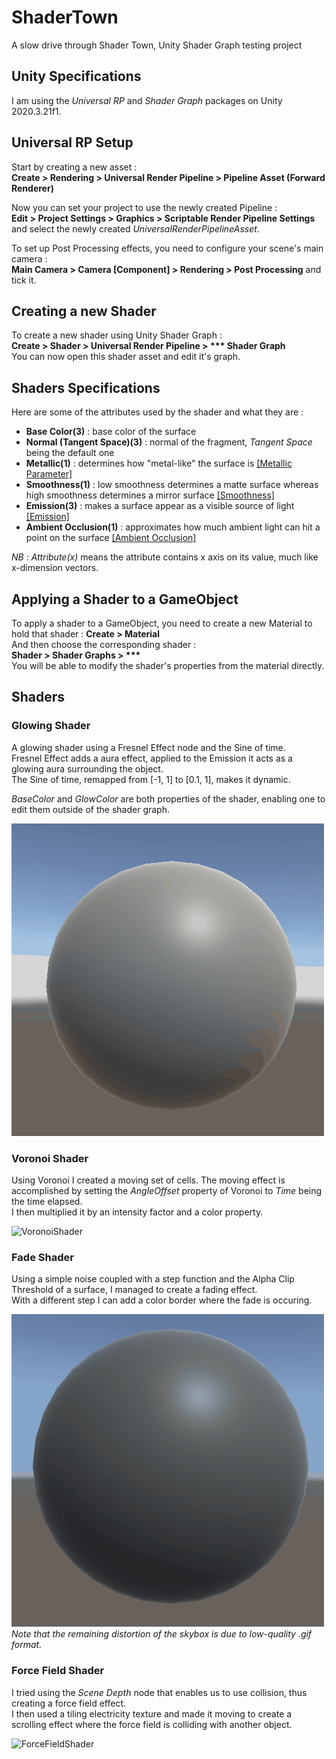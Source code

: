 # ShaderTown
A slow drive through Shader Town, Unity Shader Graph testing project

## Unity Specifications

I am using the *Universal RP* and *Shader Graph* packages on Unity 2020.3.21f1.

## Universal RP Setup

Start by creating a new asset :  
**Create > Rendering > Universal Render Pipeline > Pipeline Asset (Forward Renderer)**

Now you can set your project to use the newly created Pipeline :  
**Edit > Project Settings > Graphics > Scriptable Render Pipeline Settings** and select the newly created *UniversalRenderPipelineAsset*.

To set up Post Processing effects, you need to configure your scene's main camera :  
**Main Camera > Camera [Component] > Rendering > Post Processing** and tick it.

## Creating a new Shader

To create a new shader using Unity Shader Graph :  
**Create > Shader > Universal Render Pipeline > \*\*\* Shader Graph**  
You can now open this shader asset and edit it's graph.

## Shaders Specifications

Here are some of the attributes used by the shader and what they are :
- **Base Color(3)** : base color of the surface
- **Normal (Tangent Space)(3)** : normal of the fragment, *Tangent Space* being the default one
- **Metallic(1)** : determines how "metal-like" the surface is [[Metallic Parameter]](https://docs.unity3d.com/Manual/StandardShaderMaterialParameterMetallic.html)
- **Smoothness(1)** : low smoothness determines a matte surface whereas high smoothness determines a mirror surface [[Smoothness]](https://docs.unity3d.com/Manual/StandardShaderMaterialParameterSmoothness.html)
- **Emission(3)** : makes a surface appear as a visible source of light [[Emission]](https://docs.unity3d.com/Manual/StandardShaderMaterialParameterEmission.html)
- **Ambient Occlusion(1)** : approximates how much ambient light can hit a point on the surface [[Ambient Occlusion]](https://docs.unity3d.com/Manual/LightingBakedAmbientOcclusion.html)

*NB* : *Attribute(x)* means the attribute contains x axis on its value, much like x-dimension vectors.

## Applying a Shader to a GameObject

To apply a shader to a GameObject, you need to create a new Material to hold that shader :
**Create > Material**  
And then choose the corresponding shader :  
**Shader > Shader Graphs > \*\*\***  
You will be able to modify the shader's properties from the material directly.

## Shaders

### Glowing Shader

A glowing shader using a Fresnel Effect node and the Sine of time.  
Fresnel Effect adds a aura effect, applied to the Emission it acts as a glowing aura surrounding the object.  
The Sine of time, remapped from [-1, 1] to [0.1, 1], makes it dynamic.

*BaseColor* and *GlowColor* are both properties of the shader, enabling one to edit them outside of the shader graph.

![GlowingShader](Resources/Glowing.gif)

### Voronoi Shader

Using Voronoi I created a moving set of cells. The moving effect is accomplished by setting the *AngleOffset* property of Voronoi to *Time* being the time elapsed.  
I then multiplied it by an intensity factor and a color property.

![VoronoiShader](Resources/Voronoi.gif)

### Fade Shader

Using a simple noise coupled with a step function and the Alpha Clip Threshold of a surface, I managed to create a fading effect.  
With a different step I can add a color border where the fade is occuring.

![FadeShader](Resources/Fade.gif)  
*Note that the remaining distortion of the skybox is due to low-quality .gif format.*

### Force Field Shader

I tried using the *Scene Depth* node that enables us to use collision, thus creating a force field effect.  
I then used a tiling electricity texture and made it moving to create a scrolling effect where the force field is colliding with another object.

![ForceFieldShader](Resources/ForceField.gif)
